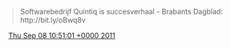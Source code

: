 > Softwarebedrijf Quintiq is succesverhaal \- Brabants Dagblad: http://bit\.ly/oBwq8v

<img src="../../media/tweet.ico" width="12" /> [Thu Sep 08 10:51:01 +0000 2011](https://twitter.com/DromerDenker/status/111753402005979136)